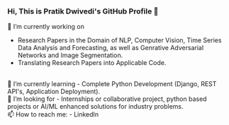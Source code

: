 ### Hi, This is Pratik Dwivedi's GitHub Profile 👋

<!--
**Dekode1859/Dekode1859** is a ✨ _special_ ✨ repository because its `README.md` (this file) appears on your GitHub profile.

Here are some ideas to get you started:
- 👯 I’m looking to collaborate on ...
- 💬 Ask me about ...
- 😄 Pronouns: ...
- ⚡ Fun fact: ...
-->
🔭 I’m currently working on
- Research Papers in the Domain of NLP, Computer Vision, Time Series Data Analysis and Forecasting, as well as Genrative Adversarial Networks and Image Segmentation.
- Translating Research Papers into Applicable Code.
</br>
🌱 I’m currently learning 
- Complete Python Development (Django, REST API's, Application Deployment).
</br>
🤔 I’m looking for
- Internships or collaborative project, python based projects or AI/ML enhanced solutions for industry problems.
</br>
📫 How to reach me:
- LinkedIn


